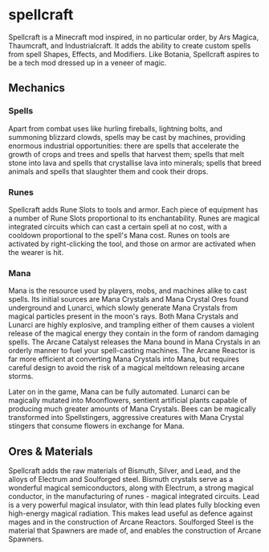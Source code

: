 # spellcraft
Spellcraft is a Minecraft mod inspired, in no particular order, by Ars Magica, Thaumcraft, and Industrialcraft. 
It adds the ability to create custom spells from spell Shapes, Effects, and Modifiers. Like Botania, Spellcraft
aspires to be a tech mod dressed up in a veneer of magic.
## Mechanics
### Spells
Apart from combat uses like hurling fireballs, lightning bolts, and summoning blizzard clowds, spells may be 
cast by machines, providing enormous industrial opportunities: there are spells that accelerate the growth of 
crops and trees and spells that harvest them; spells that melt stone into lava and spells that crystallise
lava into minerals; spells that breed animals and spells that slaughter them and cook their drops.
### Runes
Spellcraft adds Rune Slots to tools and armor. Each piece of equipment has a number of Rune Slots
proportional to its enchantability. Runes are magical integrated circuits which can cast a certain spell at
no cost, with a cooldown proportional to the spell's Mana cost. Runes on tools are activated by right-clicking
the tool, and those on armor are activated when the wearer is hit.
### Mana
Mana is the resource used by players, mobs, and machines alike to cast spells. Its initial sources are
Mana Crystals and Mana Crystal Ores found underground and Lunarci, which slowly generate Mana Crystals
from magical particles present in the moon's rays. Both Mana Crystals and Lunarci are highly explosive,
and trampling either of them causes a violent release of the magical energy they contain in the form of
random damaging spells. The Arcane Catalyst releases the Mana bound in Mana Crystals in an orderly manner
to fuel your spell-casting machines. The Arcane Reactor is far more efficient at converting Mana Crystals
into Mana, but requires careful design to avoid the risk of a magical meltdown releasing arcane storms.

Later on in the game, Mana can be fully automated. Lunarci can be magically mutated into Moonflowers,
sentient artificial plants capable of producing much greater amounts of Mana Crystals. Bees can be
magically transformed into Spellstingers, aggressive creatures with Mana Crystal stingers that consume
flowers in exchange for Mana.
## Ores & Materials
Spellcraft adds the raw materials of Bismuth, Silver, and Lead, and the alloys of Electrum and
Soulforged steel. Bismuth crystals serve as a wonderful magical semiconductors, along with Electrum, a
strong magical conductor, in the manufacturing of runes - magical integrated circuits. Lead is a very
powerful magical insulator, with thin lead plates fully blocking even high-energy magical radiation.
This makes lead useful as defence against mages and in the construction of Arcane Reactors.
Soulforged Steel is the material that Spawners are made of, and enables the construction of Arcane
Spawners.
